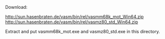 Download:

  http://sun.hasenbraten.de/vasm/bin/rel/vasmm68k_mot_Win64.zip
  http://sun.hasenbraten.de/vasm/bin/rel/vasmz80_std_Win64.zip

Extract and put vasmm68k_mot.exe and vasmz80_std.exe in this directory.
